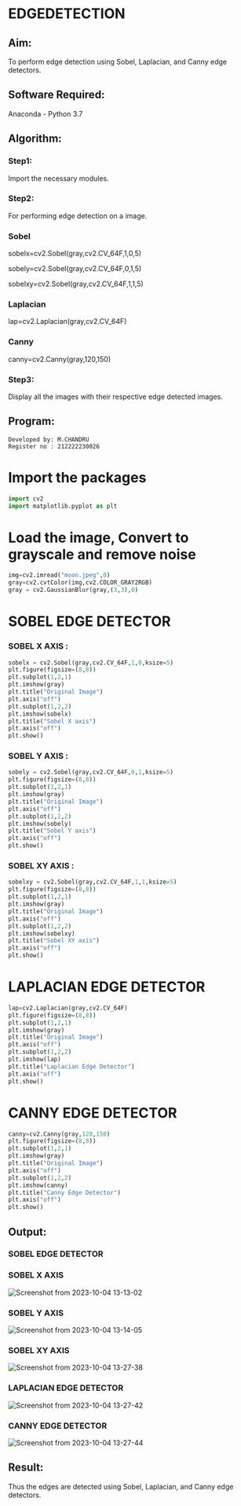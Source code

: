 # EDGEDETECTION

## Aim:
To perform edge detection using Sobel, Laplacian, and Canny edge detectors.

## Software Required:
Anaconda - Python 3.7

## Algorithm:
### Step1:
Import the necessary modules.
### Step2:
For performing edge detection on a image.
### Sobel
sobelx=cv2.Sobel(gray,cv2.CV_64F,1,0,5) 

sobely=cv2.Sobel(gray,cv2.CV_64F,0,1,5) 

sobelxy=cv2.Sobel(gray,cv2.CV_64F,1,1,5)
### Laplacian
lap=cv2.Laplacian(gray,cv2.CV_64F)
### Canny
canny=cv2.Canny(gray,120,150)
### Step3:
Display all the images with their respective edge detected images.
## Program:
```
Developed by: M.CHANDRU
Register no : 212222230026
```
# Import the packages
```python
import cv2
import matplotlib.pyplot as plt
```
# Load the image, Convert to grayscale and remove noise
```python
img=cv2.imread("moon.jpeg",0)
gray=cv2.cvtColor(img,cv2.COLOR_GRAY2RGB)
gray = cv2.GaussianBlur(gray,(3,3),0)
```
# SOBEL EDGE DETECTOR
### SOBEL X AXIS :
```python
sobelx = cv2.Sobel(gray,cv2.CV_64F,1,0,ksize=5)
plt.figure(figsize=(8,8))
plt.subplot(1,2,1)
plt.imshow(gray)
plt.title("Original Image")
plt.axis("off")
plt.subplot(1,2,2)
plt.imshow(sobelx)
plt.title("Sobel X axis")
plt.axis("off")
plt.show()
```
### SOBEL Y AXIS :
```python
sobely = cv2.Sobel(gray,cv2.CV_64F,0,1,ksize=5)
plt.figure(figsize=(8,8))
plt.subplot(1,2,1)
plt.imshow(gray)
plt.title("Original Image")
plt.axis("off")
plt.subplot(1,2,2)
plt.imshow(sobely)
plt.title("Sobel Y axis")
plt.axis("off")
plt.show()
```
### SOBEL XY AXIS :
```python
sobelxy = cv2.Sobel(gray,cv2.CV_64F,1,1,ksize=5)
plt.figure(figsize=(8,8))
plt.subplot(1,2,1)
plt.imshow(gray)
plt.title("Original Image")
plt.axis("off")
plt.subplot(1,2,2)
plt.imshow(sobelxy)
plt.title("Sobel XY axis")
plt.axis("off")
plt.show()
```
# LAPLACIAN EDGE DETECTOR
```python
lap=cv2.Laplacian(gray,cv2.CV_64F)
plt.figure(figsize=(8,8))
plt.subplot(1,2,1)
plt.imshow(gray)
plt.title("Original Image")
plt.axis("off")
plt.subplot(1,2,2)
plt.imshow(lap)
plt.title("Laplacian Edge Detector")
plt.axis("off")
plt.show()
```
# CANNY EDGE DETECTOR
```python
canny=cv2.Canny(gray,120,150)
plt.figure(figsize=(8,8))
plt.subplot(1,2,1)
plt.imshow(gray)
plt.title("Original Image")
plt.axis("off")
plt.subplot(1,2,2)
plt.imshow(canny)
plt.title("Canny Edge Detector")
plt.axis("off")
plt.show()
```
## Output:
### SOBEL EDGE DETECTOR
### SOBEL X AXIS 
![Screenshot from 2023-10-04 13-13-02](https://github.com/chandrumathiyazhagan/EDGEDETECTION/assets/119393023/743778d6-d352-445f-ae86-98730a557735)

### SOBEL Y AXIS 
![Screenshot from 2023-10-04 13-14-05](https://github.com/chandrumathiyazhagan/EDGEDETECTION/assets/119393023/19000d59-3047-44d2-b8eb-bbd0222e7b77)

### SOBEL XY AXIS
![Screenshot from 2023-10-04 13-27-38](https://github.com/chandrumathiyazhagan/EDGEDETECTION/assets/119393023/0098a08a-da9b-44ae-8372-05c7b223e8fd)

### LAPLACIAN EDGE DETECTOR
![Screenshot from 2023-10-04 13-27-42](https://github.com/chandrumathiyazhagan/EDGEDETECTION/assets/119393023/994d3ef8-4b6a-4fd3-a267-7dfc16d647ce)

### CANNY EDGE DETECTOR
![Screenshot from 2023-10-04 13-27-44](https://github.com/chandrumathiyazhagan/EDGEDETECTION/assets/119393023/5fe94ba3-0fa3-42e8-ac39-665d990ba2f9)

## Result:
Thus the edges are detected using Sobel, Laplacian, and Canny edge detectors.
